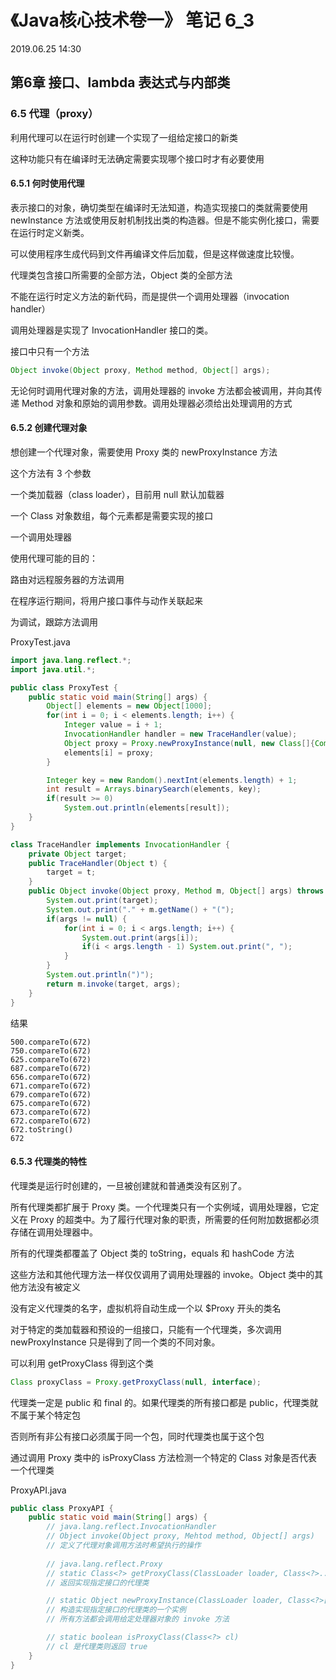 # 《Java核心技术卷一》 笔记 6_3

2019.06.25 14:30



## 第6章 接口、lambda 表达式与内部类

### 6.5 代理（proxy）

利用代理可以在运行时创建一个实现了一组给定接口的新类

这种功能只有在编译时无法确定需要实现哪个接口时才有必要使用



#### 6.5.1 何时使用代理

表示接口的对象，确切类型在编译时无法知道，构造实现接口的类就需要使用 newInstance 方法或使用反射机制找出类的构造器。但是不能实例化接口，需要在运行时定义新类。

可以使用程序生成代码到文件再编译文件后加载，但是这样做速度比较慢。

代理类包含接口所需要的全部方法，Object 类的全部方法



不能在运行时定义方法的新代码，而是提供一个调用处理器（invocation handler）

调用处理器是实现了 InvocationHandler 接口的类。

接口中只有一个方法

```java
Object invoke(Object proxy, Method method, Object[] args);
```

无论何时调用代理对象的方法，调用处理器的 invoke 方法都会被调用，并向其传递 Method 对象和原始的调用参数。调用处理器必须给出处理调用的方式



#### 6.5.2 创建代理对象

想创建一个代理对象，需要使用 Proxy 类的 newProxyInstance 方法

这个方法有 3 个参数

一个类加载器（class loader），目前用 null 默认加载器

一个 Class 对象数组，每个元素都是需要实现的接口

一个调用处理器



使用代理可能的目的：

路由对远程服务器的方法调用

在程序运行期间，将用户接口事件与动作关联起来

为调试，跟踪方法调用



ProxyTest.java

```java
import java.lang.reflect.*;
import java.util.*;

public class ProxyTest {
    public static void main(String[] args) {
        Object[] elements = new Object[1000];
        for(int i = 0; i < elements.length; i++) {
            Integer value = i + 1;
            InvocationHandler handler = new TraceHandler(value);
            Object proxy = Proxy.newProxyInstance(null, new Class[]{Comparable.class}, handler);
            elements[i] = proxy;
        }

        Integer key = new Random().nextInt(elements.length) + 1;
        int result = Arrays.binarySearch(elements, key);
        if(result >= 0)
            System.out.println(elements[result]);
    }
}

class TraceHandler implements InvocationHandler {
    private Object target;
    public TraceHandler(Object t) {
        target = t;
    }
    public Object invoke(Object proxy, Method m, Object[] args) throws Throwable {
        System.out.print(target);
        System.out.print("." + m.getName() + "(");
        if(args != null) {
            for(int i = 0; i < args.length; i++) {
                System.out.print(args[i]);
                if(i < args.length - 1) System.out.print(", ");
            }
        }
        System.out.println(")");
        return m.invoke(target, args);
    }
}
```

结果

```text
500.compareTo(672)
750.compareTo(672)
625.compareTo(672)
687.compareTo(672)
656.compareTo(672)
671.compareTo(672)
679.compareTo(672)
675.compareTo(672)
673.compareTo(672)
672.compareTo(672)
672.toString()
672
```



#### 6.5.3 代理类的特性

代理类是运行时创建的，一旦被创建就和普通类没有区别了。

所有代理类都扩展于 Proxy 类。一个代理类只有一个实例域，调用处理器，它定义在 Proxy 的超类中。为了履行代理对象的职责，所需要的任何附加数据都必须存储在调用处理器中。



所有的代理类都覆盖了 Object 类的 toString，equals 和 hashCode 方法

这些方法和其他代理方法一样仅仅调用了调用处理器的 invoke。Object 类中的其他方法没有被定义

没有定义代理类的名字，虚拟机将自动生成一个以 $Proxy 开头的类名



对于特定的类加载器和预设的一组接口，只能有一个代理类，多次调用 newProxyInstance 只是得到了同一个类的不同对象。

可以利用 getProxyClass 得到这个类

```java
Class proxyClass = Proxy.getProxyClass(null, interface);
```



代理类一定是 public 和 final 的。如果代理类的所有接口都是 public，代理类就不属于某个特定包

否则所有非公有接口必须属于同一个包，同时代理类也属于这个包

通过调用 Proxy 类中的 isProxyClass 方法检测一个特定的 Class 对象是否代表一个代理类



ProxyAPI.java

```java
public class ProxyAPI {
    public static void main(String[] args) {
        // java.lang.reflect.InvocationHandler
        // Object invoke(Object proxy, Mehtod method, Object[] args)
        // 定义了代理对象调用方法时希望执行的操作
        
        // java.lang.reflect.Proxy
        // static Class<?> getProxyClass(ClassLoader loader, Class<?>... interfaces)
        // 返回实现指定接口的代理类

        // static Object newProxyInstance(ClassLoader loader, Class<?>[] interface, InvocationHandler handler)
        // 构造实现指定接口的代理类的一个实例
        // 所有方法都会调用给定处理器对象的 invoke 方法

        // static boolean isProxyClass(Class<?> cl)
        // cl 是代理类则返回 true
    }
}
```